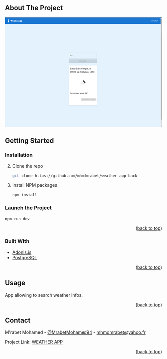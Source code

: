 <div id="top"></div>

<!-- ABOUT THE PROJECT -->

## About The Project

<img src="./weather-app.png" height="350" alt="weather app">

## Getting Started

### Installation

2. Clone the repo
   ```sh
   git clone https://github.com/mhmdmrabet/weather-app-back
   ```
3. Install NPM packages
   ```sh
   npm install
   ```

### Launch the Project

```sh
npm run dev
```

<p align="right">(<a href="#top">back to top</a>)</p>

### Built With

- [Adonis.js](https://adonisjs.com/)
- [PostgreSQL](https://www.postgresql.org/)

<p align="right">(<a href="#top">back to top</a>)</p>

<!-- GETTING STARTED -->

<!-- USAGE EXAMPLES -->

## Usage

App allowing to search weather infos.

<p align="right">(<a href="#top">back to top</a>)</p>

<!-- CONTACT -->

## Contact

M'rabet Mohamed - [@MrabetMohamed94](https://twitter.com/MrabetMohamed94) - mhmdmrabet@yahoo.fr

Project Link: [WEATHER APP](https://weather-app-pied-omega.vercel.app/)

<p align="right">(<a href="#top">back to top</a>)</p>
